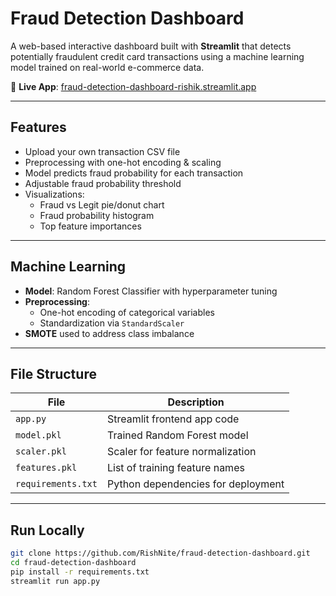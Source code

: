 # Fraud Detection Dashboard

A web-based interactive dashboard built with **Streamlit** that detects potentially fraudulent credit card transactions using a machine learning model trained on real-world e-commerce data.

🔗 **Live App**: [fraud-detection-dashboard-rishik.streamlit.app](https://fraud-detection-dashboard-rishik.streamlit.app)

---

## Features

- Upload your own transaction CSV file
- Preprocessing with one-hot encoding & scaling
- Model predicts fraud probability for each transaction
- Adjustable fraud probability threshold
- Visualizations:
  - Fraud vs Legit pie/donut chart
  - Fraud probability histogram
  - Top feature importances

---

## Machine Learning

- **Model**: Random Forest Classifier with hyperparameter tuning
- **Preprocessing**:
  - One-hot encoding of categorical variables
  - Standardization via `StandardScaler`
- **SMOTE** used to address class imbalance

---

## File Structure

| File             | Description                          |
|------------------|--------------------------------------|
| `app.py`         | Streamlit frontend app code          |
| `model.pkl`      | Trained Random Forest model          |
| `scaler.pkl`     | Scaler for feature normalization     |
| `features.pkl`   | List of training feature names       |
| `requirements.txt` | Python dependencies for deployment |

---

## Run Locally

```bash
git clone https://github.com/RishNite/fraud-detection-dashboard.git
cd fraud-detection-dashboard
pip install -r requirements.txt
streamlit run app.py
